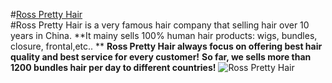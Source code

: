 #[Ross Pretty Hair](https://www.rosspretty.com)    
#Ross Pretty Hair is a very famous hair company that selling hair over 10 years in China.
**It mainy sells 100% human hair products: wigs, bundles, closure, frontal,etc.. **
**Ross Pretty Hair always focus on offering best hair quality and best service for every customer!** 
**So far, we sells more than 1200 bundles hair per day to different countries!**
![Ross Pretty Hair](https://www.rosspretty.com/wp-content/uploads/2019/09/IMG_1558-1400x647.jpg)
